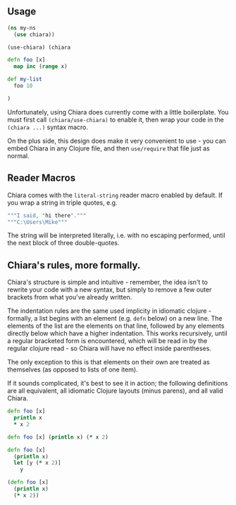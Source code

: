 ## Usage

```clj
(ns my-ns
  (use chiara))

(use-chiara) (chiara

defn foo [x]
  map inc (range x)

def my-list
  foo 10

)
```

Unfortunately, using Chiara does currently come with a little boilerplate. You must first call `(chiara/use-chiara)` to enable it, then wrap your code in the `(chiara ...)` syntax macro.

On the plus side, this design does make it very convenient to use - you can embed Chiara in any Clojure file, and then `use/require` that file just as normal.

## Reader Macros

Chiara comes with the `literal-string` reader macro enabled by default. If you wrap a string in triple quotes, e.g.

```clj
"""I said, "hi there"."""
"""C:\Users\Mike"""
```

The string will be interpreted literally, i.e. with no escaping performed, until the next block of three double-quotes.

## Chiara's rules, more formally.

Chiara's structure is simple and intuitive - remember, the idea isn't to rewrite your code with a new syntax, but simply to remove a few outer brackets from what you've already written.

The indentation rules are the same used implicity in idiomatic clojure - formally, a list begins with an element (e.g. `defn` below) on a new line. The elements of the list are the elements on that line, followed by any elements directly below which have a higher indentation. This works recursively, until a regular bracketed form is encountered, which will be read in by the regular clojure read - so Chiara will have no effect inside parentheses.

The only exception to this is that elements on their own are treated as themselves (as opposed to lists of one item).

If it sounds complicated, it's best to see it in action; the following definitions are all equivalent, all idiomatic Clojure layouts (minus parens), and all valid Chiara.

```clj
defn foo [x]
  println x
  * x 2

defn foo [x] (println x) (* x 2)

defn foo [x]
  (println x)
  let [y (* x 2)]
    y

(defn foo [x]
  (println x)
  (* x 2))
```
